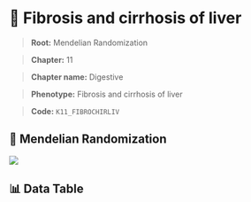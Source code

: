 # 🧪 Fibrosis and cirrhosis of liver

> **Root:** Mendelian Randomization

> **Chapter:** 11  

> **Chapter name:** Digestive

> **Phenotype:** Fibrosis and cirrhosis of liver  

> **Code:** `K11_FIBROCHIRLIV`

## 🧬 Mendelian Randomization  

<img src="/MR/Figures/Forward/K11_FIBROCHIRLIV.png"/>

## 📊 Data Table

<CsvTableMRF src="/public/MR/Data/Forward/K11_FIBROCHIRLIV.csv"/>
